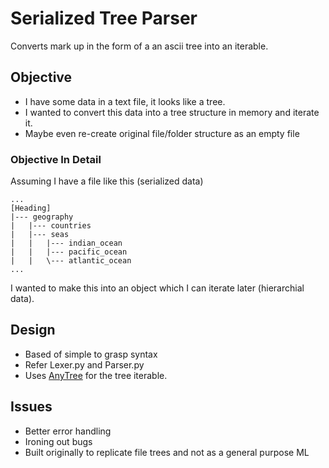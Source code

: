 # Serialized Tree Parser

Converts mark up in the form of a an ascii tree into an iterable.

## Objective
- I have some data in a text file, it looks like a tree. 
- I wanted to convert this data into a tree structure in memory and iterate it.
- Maybe even re-create original file/folder structure as an empty file

### Objective In Detail
Assuming I have a file like this (serialized data)

```
...
[Heading] 
|--- geography
|   |--- countries
|   |--- seas
|   |   |--- indian_ocean
|   |   |--- pacific_ocean
|   |   \--- atlantic_ocean
...
```

I wanted to make this into an object which I can iterate later (hierarchial data).  

## Design
+ Based of simple to grasp syntax
+ Refer Lexer.py and Parser.py
+ Uses [AnyTree](https://pypi.org/project/anytree/) for the tree iterable.

## Issues
+ Better error handling
+ Ironing out bugs 
+ Built originally to replicate file trees and not as a general purpose ML
